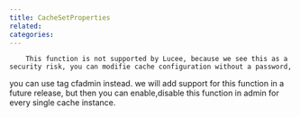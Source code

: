 ```yaml
---
title: CacheSetProperties
related:
categories:
---
```



		This function is not supported by Lucee, because we see this as a security risk, you can modifie cache configuration without a password,
you can use tag cfadmin instead. we will add support for this function in a future release, but then you can enable,disable this  function in admin for every single cache instance.